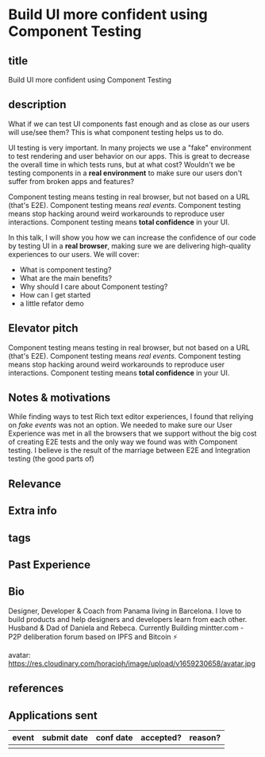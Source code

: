 # Build UI more confident using Component Testing

## title

Build UI more confident using Component Testing

## description

What if we can test UI components fast enough and as close as our users will use/see them? This is what component testing helps us to do.

UI testing is very important. In many projects we use a "fake" environment to test rendering and user behavior on our apps. This is great to decrease the overall time in which tests runs, but at what cost? Wouldn't we be testing components in a **real environment** to make sure our users don't suffer from broken apps and features?

Component testing means testing in real browser, but not based on a URL (that's E2E). Component testing means _real events_. Component testing means stop hacking around weird workarounds to reproduce user interactions. Component testing means **total confidence** in your UI.

In this talk, I will show you how we can increase the confidence of our code by testing UI in a **real browser**, making sure we are delivering high-quality experiences to our users. We will cover:

- What is component testing?
- What are the main benefits?
- Why should I care about Component testing?
- How can I get started
- a little refator demo

## Elevator pitch

Component testing means testing in real browser, but not based on a URL (that's E2E). Component testing means _real events_. Component testing means stop hacking around weird workarounds to reproduce user interactions. Component testing means **total confidence** in your UI.

## Notes & motivations

While finding ways to test Rich text editor experiences, I found that reliying on _fake events_ was not an option. We needed to make sure our User Experience was met in all the browsers that we support without the big cost of creating E2E tests and the only way we found was with Component testing. I believe is the result of the marriage between E2E and Integration testing (the good parts of)

## Relevance

## Extra info

## tags

## Past Experience

## Bio

Designer, Developer & Coach from Panama living in Barcelona. I love to build products and help designers and developers learn from each other. Husband & Dad of Daniela and Rebeca. Currently Building mintter.com - P2P deliberation forum based on IPFS and Bitcoin ⚡

avatar: https://res.cloudinary.com/horacioh/image/upload/v1659230658/avatar.jpg

## references

## Applications sent

| event | submit date | conf date | accepted? | reason? |
| ----- | ----------- | --------- | --------- | ------- |
|       |             |
